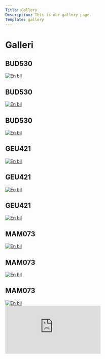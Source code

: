 ```yaml
---
Title: Gallery
Description: This is our gallery page.
Template: gallery
---
```


Galleri
==========================

<div class="gallery">
    <div class="item">
        <h2 class="overlay-text">BUD530</h2>
        <a href="%base_url%/image/gallery/bud1.jpg" target="_blank">
            <picture>
                <source media="(max-width: 750px)" srcset="%base_url%/image//gallery/bud1.jpg?h=300&w=300&crop-to-fit">
                <source media="(max-width: 376px)" srcset="%base_url%/image//gallery/bud1.jpg?h=700&w=700&crop-to-fit">
                <img src="%base_url%/image//gallery/bud1.jpg" alt="En bil" class="galimg">
            </picture>
        </a>
    </div>
    <div class="item">
        <h2 class="overlay-text">BUD530</h2>
        <a href="%base_url%/image/gallery/bud2.jpg" target="_blank">
            <picture>
                <source media="(max-width: 750px)" srcset="%base_url%/image//gallery/bud2.jpg?h=300&w=300&crop-to-fit">
                <source media="(max-width: 376px)" srcset="%base_url%/image//gallery/bud2.jpg?h=700&w=700&crop-to-fit">
                <img src="%base_url%/image//gallery/bud2.jpg" alt="En bil" class="galimg">
            </picture>
        </a>
    </div>
    <div class="item">
    <h2 class="overlay-text">BUD530</h2>
        <a href="%base_url%/image/gallery/bud3.jpg" target="_blank">
            <picture>
                <source media="(max-width: 750px)" srcset="%base_url%/image//gallery/bud3.jpg?h=300&w=300&crop-to-fit">
                <source media="(max-width: 376px)" srcset="%base_url%/image//gallery/bud3.jpg?h=700&w=700&crop-to-fit">
                <img src="%base_url%/image//gallery/bud3.jpg" alt="En bil" class="galimg">
                </picture>
        </a>
    </div>
    <div class="item">
    <h2 class="overlay-text">GEU421</h2>
        <a href="%base_url%/image/gallery/geu1.jpg" target="_blank">
            <picture>
                <source media="(max-width: 750px)" srcset="%base_url%/image//gallery/geu1.jpg?h=300&w=300&crop-to-fit">
                <source media="(max-width: 376px)" srcset="%base_url%/image//gallery/geu1.jpg?h=700&w=700&crop-to-fit">
                <img src="%base_url%/image//gallery/geu1.jpg" alt="En bil" class="galimg">
            </picture>
        </a>
    </div>
    <div class="item">
    <h2 class="overlay-text">GEU421</h2>
        <a href="%base_url%/image/gallery/geu2.jpg" target="_blank">
            <picture>
                <source media="(max-width: 750px)" srcset="%base_url%/image//gallery/geu2.jpg?h=300&w=300&crop-to-fit">
                <source media="(max-width: 376px)" srcset="%base_url%/image//gallery/geu2.jpg?h=700&w=700&crop-to-fit">
                <img src="%base_url%/image//gallery/geu2.jpg" alt="En bil" class="galimg">
            </picture>
        </a>
    </div>
    <div class="item">
    <h2 class="overlay-text">GEU421</h2>
        <a href="%base_url%/image/gallery/geu3.jpg" target="_blank">
            <picture>
                <source media="(max-width: 750px)" srcset="%base_url%/image//gallery/geu3.jpg?h=300&w=300&crop-to-fit">
                <source media="(max-width: 376px)" srcset="%base_url%/image//gallery/geu3.jpg?h=700&w=700&crop-to-fit">
                <img src="%base_url%/image//gallery/geu3.jpg" alt="En bil" class="galimg">
            </picture>
        </a>
    </div>
    <div class="item">
    <h2 class="overlay-text">MAM073</h2>
        <a href="%base_url%/image/gallery/mam1.jpg" target="_blank">
            <picture>
                <source media="(max-width: 750px)" srcset="%base_url%/image//gallery/mam1.jpg?h=300&w=300&crop-to-fit">
                <source media="(max-width: 376px)" srcset="%base_url%/image//gallery/mam1.jpg?h=700&w=700&crop-to-fit">
                <img src="%base_url%/image//gallery/mam1.jpg" alt="En bil" class="galimg">
            </picture>
        </a>
    </div>
    <div class="item">
    <h2 class="overlay-text">MAM073</h2>
        <a href="%base_url%/image/gallery/mam2.jpg" target="_blank">
            <picture>
                <source media="(max-width: 750px)" srcset="%base_url%/image//gallery/mam2.jpg?h=300&w=300&crop-to-fit">
                <source media="(max-width: 376px)" srcset="%base_url%/image//gallery/mam2.jpg?h=700&w=700&crop-to-fit">
                <img src="%base_url%/image//gallery/mam2.jpg" alt="En bil" class="galimg">
            </picture>
        </a>
    </div>
    <div class="item">
    <h2 class="overlay-text">MAM073</h2>
        <a href="%base_url%/image/gallery/mam3.jpg" target="_blank">
            <picture>
                <source media="(max-width: 750px)" srcset="%base_url%/image//gallery/mam3.jpg?h=300&w=300&crop-to-fit">
                <source media="(max-width: 376px)" srcset="%base_url%/image//gallery/mam3.jpg?h=700&w=700&crop-to-fit">
                <img src="%base_url%/image//gallery/mam3.jpg" alt="En bil" class="galimg">
            </picture>
        </a>
    </div>
</div>

<div class="embed-container">
    <iframe src="https://www.youtube.com/embed/32AjM2rM3Tk?si=R-N3L97FyIspYrw5" frameborder="0" allowfullscreen title="Jeremy Clarkson sees monkey"></iframe>
</div>
